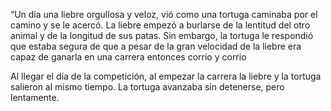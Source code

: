 “Un día una liebre orgullosa y veloz, vió como una tortuga caminaba por el camino y se le acercó. La liebre empezó a burlarse de la lentitud del otro animal y de la longitud de sus patas. Sin embargo, la tortuga le respondió que estaba segura de que a pesar de la gran velocidad de la liebre era capaz de ganarla en una carrera entonces corrio y corrio 

Al llegar el día de la competición, al empezar la carrera la liebre y la tortuga salieron al mismo tiempo. La tortuga avanzaba sin detenerse, pero lentamente.


